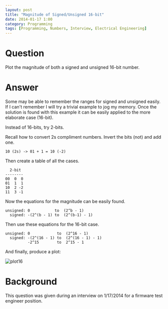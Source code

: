 ```yaml
---
layout: post
title: "Magnitude of Signed/Unsigned 16-bit"
date: 2014-01-17 1:00
category: Programming
tags: [Programming, Numbers, Interview, Electrical Engineering]
---
```


# Question

Plot the magnitude of both a signed and unsigned 16-bit number.

# Answer

Some may be able to remember the ranges for signed and unsigned easily.
If I can't remember I will try a trivial example to jog my memory.
Once the solution is found with this example it can be easily
applied to the more elaborate case (16-bit).

Instead of 16-bits, try 2-bits.

Recall how to convert 2s compliment numbers.
Invert the bits (not) and add one.

    10 (2s) -> 01 + 1 = 10 (-2)

Then create a table of all the cases.

      2-bit
    --------
    00  0  0
    01  1  1
    10  2 -2
    11  3 -1

Now the equations for the magnitude can be easily found.

    unsigned: 0           to  (2^b - 1)
      signed: -(2^(b - 1) to  (2^(b-1) - 1)

Then use these equations for the 16-bit case.

    unsigned: 0            to  (2^16 - 1)
      signed: -(2^(16 - 1) to  (2^(16 - 1) - 1)
              -2^15        to  2^15 - 1

And finally, produce a plot:

![plot16]({{site.url}}/images/plot16.svg)

# Background

This question was given during an interview on 1/17/2014 for
a firmware test engineer position.
